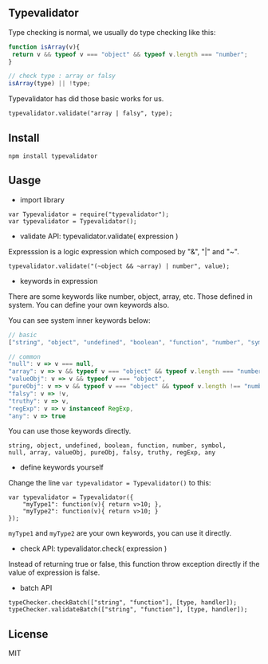 ## Typevalidator

Type checking is normal, we usually do type checking like this: 
```js
function isArray(v){
 return v && typeof v === "object" && typeof v.length === "number";
}

// check type : array or falsy
isArray(type) || !type; 
```

Typevalidator has did those basic works for us.

```
typevalidator.validate("array | falsy", type);
```

## Install

`npm install typevalidator`

## Uasge

- import library

```
var Typevalidator = require("typevalidator");
var typevalidator = Typevalidator();
```

- validate API: typevalidator.validate( expression )

Expresssion is a logic expression which composed by "&", "|" and "~".

```
typevalidator.validate("(~object && ~array) | number", value);
```

- keywords in expression

There are some keywords like number, object, array, etc. Those defined in system. You can define your own keywords also.

You can see system inner keywords below:

```js
// basic
["string", "object", "undefined", "boolean", "function", "number", "symbol"]

// common
"null": v => v === null,
"array": v => v && typeof v === "object" && typeof v.length === "number",
"valueObj": v => v && typeof v === "object",
"pureObj": v => v && typeof v === "object" && typeof v.length !== "number",
"falsy": v => !v,
"truthy": v => v,
"regExp": v => v instanceof RegExp,
"any": v => true
```

You can use those keywords directly.

```
string, object, undefined, boolean, function, number, symbol,
null, array, valueObj, pureObj, falsy, truthy, regExp, any
```

- define keywords yourself

Change the line `var typevalidator = Typevalidator()` to this:

```
var typevalidator = Typevalidator({
    "myType1": function(v){ return v>10; },
    "myType2": function(v){ return v>10; }
});
```

`myType1` and `myType2` are your own keywords, you can use it directly.

- check API: typevalidator.check( expression )

Instead of returning true or false, this function throw exception directly if the value of expression is false.

- batch API

```
typeChecker.checkBatch(["string", "function"], [type, handler]);
typeChecker.validateBatch(["string", "function"], [type, handler]);
```

## License

MIT


